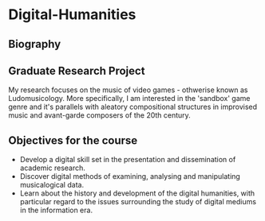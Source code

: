 # Digital-Humanities

## Biography

## Graduate Research Project
 My research focuses on the music of video games - othwerise known as Ludomusicology. More specifically, I am interested in the 'sandbox' game genre and it's parallels with aleatory compositional structures in improvised music and avant-garde composers of the 20th century.


## Objectives for the course
* Develop a digital skill set in the presentation and dissemination of academic research.
* Discover digital methods of examining, analysing and manipulating musicalogical data.
* Learn about the history and development of the digital humanities, with particular regard to the issues surrounding the study of digital mediums in the information era.
